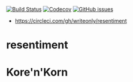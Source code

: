 [![Build Status](https://api.travis-ci.org/writeonly/resentiment.svg?branch=master)](https://travis-ci.org/writeonly/resentiment)
[![Codecov](https://img.shields.io/codecov/c/github/writeonly/resentiment.svg)](https://codecov.io/gh/writeonly/resentiment)
[![GitHub issues](https://img.shields.io/github/issues/writeonly/resentiment.svg)](https://github.com/writeonly/resentiment/issues)

* https://circleci.com/gh/writeonly/resentiment

# resentiment
# Kore'n'Korn
